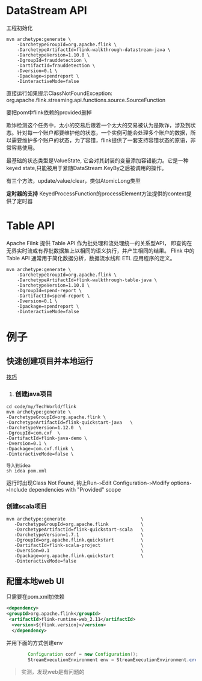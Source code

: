 # DataStream API

工程初始化

```shell
mvn archetype:generate \
    -DarchetypeGroupId=org.apache.flink \
    -DarchetypeArtifactId=flink-walkthrough-datastream-java \
    -DarchetypeVersion=1.10.0 \
    -DgroupId=frauddetection \
    -DartifactId=frauddetection \
    -Dversion=0.1 \
    -Dpackage=spendreport \
    -DinteractiveMode=false
```

直接运行如果提示ClassNotFoundException: org.apache.flink.streaming.api.functions.source.SourceFunction

要把pom中flink依赖的provided删掉

欺诈检测这个任务中，太小的交易后跟着一个太大的交易被认为是欺诈，涉及到状态。针对每一个账户都要维护他的状态，一个实例可能会处理多个账户的数据，所以需要维护多个账户的状态，为了容错，flink提供了一套支持容错状态的原语，非常容易使用。

最基础的状态类型是ValueState, 它会对其封装的变量添加容错能力。它是一种keyed state,只能被用于紧随DataStream.KeyBy之后被调用的操作。

有三个方法，update/value/clear，类似AtomicLong类型



**定时器的支持**
KeyedProcessFunction的processElement方法提供的context提供了定时器

# Table API

Apache Filnk 提供 Table API 作为批处理和流处理统一的关系型API， 即查询在无界实时流或有界批数据集上以相同的语义执行，并产生相同的结果。 Flink 中的 Table API 通常用于简化数据分析，数据流水线和 ETL 应用程序的定义。

```shell
mvn archetype:generate \
    -DarchetypeGroupId=org.apache.flink \
    -DarchetypeArtifactId=flink-walkthrough-table-java \
    -DarchetypeVersion=1.10.0 \
    -DgroupId=spend-report \
    -DartifactId=spend-report \
    -Dversion=0.1 \
    -Dpackage=spendreport \
    -DinteractiveMode=false
```



# 例子

## 快速创建项目并本地运行

[技巧](https://www.galiglobal.com/blog/2021/20210130-Flink-setup.html)

1. ### 创建java项目

```shell
cd code/my/TechWorld/flink
mvn archetype:generate \
-DarchetypeGroupId=org.apache.flink \
-DarchetypeArtifactId=flink-quickstart-java   \
-DarchetypeVersion=1.12.0  \
-DgroupId=com.cxf  \
-DartifactId=flink-java-demo \
-Dversion=0.1 \
-Dpackage=com.cxf.flink \
-DinteractiveMode=false \

导入到idea
sh idea pom.xml
```

运行时出现Class Not Found, 钩上Run` -> `Edit Configuration` -> `Modify options` -> `Include dependencies with "Provided" scope

### 创建scala项目

```shell
mvn archetype:generate                            \
   -DarchetypeGroupId=org.apache.flink            \
   -DarchetypeArtifactId=flink-quickstart-scala   \
   -DarchetypeVersion=1.7.1                       \
   -DgroupId=org.apache.flink.quickstart          \
   -DartifactId=flink-scala-project               \
   -Dversion=0.1                                  \
   -Dpackage=org.apache.flink.quickstart          \
   -DinteractiveMode=false
```



## 配置本地web UI

只需要在pom.xml加依赖

```xml
<dependency> 
<groupId>org.apache.flink</groupId>
 <artifactId>flink-runtime-web_2.11</artifactId>
  <version>${flink.version}</version> 
  </dependency>
```

并用下面的方式创建env

```java
		Configuration conf = new Configuration();
		StreamExecutionEnvironment env = StreamExecutionEnvironment.createLocalEnvironmentWithWebUI(conf);
```

> 实测，发现web是有问题的

